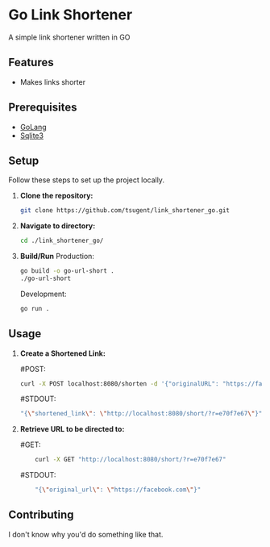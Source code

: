 # Go Link Shortener

A simple link shortener written in GO


## Features

- Makes links shorter


## Prerequisites

- [GoLang](https://go.dev/doc/install)
- [Sqlite3](https://www.sqlite.com/)

## Setup

Follow these steps to set up the project locally.

1. **Clone the repository:**

   ```bash
   git clone https://github.com/tsugent/link_shortener_go.git
   ```

2. **Navigate to directory:**

   ```bash
   cd ./link_shortener_go/
   ```

3. **Build/Run**
    Production:
    ```bash
    go build -o go-url-short .
    ./go-url-short
    ```

    Development:
    ```bash
    go run .
    ```

## Usage

1. **Create a Shortened Link:**
    
    #POST:


    ```bash
    curl -X POST localhost:8080/shorten -d '{"originalURL": "https://facebook.com", "created": "10/19/2021 10:19:01"}' 
    ```

    #STDOUT:


    ```bash
    "{\"shortened_link\": \"http://localhost:8080/short/?r=e70f7e67\"}"
    ```

2. **Retrieve URL to be directed to:**
    
    #GET:


    ```bash
        curl -X GET "http://localhost:8080/short/?r=e70f7e67" 
    ```
    
    #STDOUT:


    ```bash
        "{\"original_url\": \"https://facebook.com\"}"
    ```

## Contributing

I don't know why you'd do something like that.